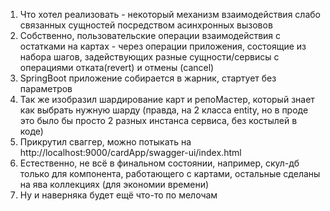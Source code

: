 1. Что хотел реализовать - некоторый механизм взаимодействия слабо связанных сущностей посредством асинхронных вызовов
2. Собственно, пользовательские операции взаимодействия с остатками на картах - через операции приложения, состоящие из набора шагов, задействующих разные сущности/сервисы с операциями отката(revert) и отмены (cancel)
3. SpringBoot приложение собирается в жарник, стартует без параметров
4. Так же изобразил шардирование карт и репоМастер, который знает как выбрать нужную шарду (правда, на 2 класса entity, но в проде это было бы просто 2 разных инстанса сервиса, без костылей в коде)
5. Прикрутил сваггер, можно потыкать на http://localhost:9000/cardApp/swagger-ui/index.html
6. Естественно, не всё в финальном состоянии, например, скул-дб только для компонента, работающего с картами, остальные сделаны на ява коллекциях (для экономии времени)
7. Ну и наверняка будет ещё что-то по мелочам